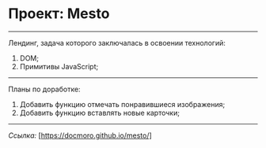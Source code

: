# Проект: Mesto 
-----------------------------------------------------------  
Лендинг, задача которого заключалась в освоении технологий:  
1. DOM;  
2. Примитивы JavaScript;  
-----------------------------------------------------------  
Планы по доработке:
1. Добавить функцию отмечать понравившиеся изображения;
2. Добавить функцию вставлять новые карточки;
-----------------------------------------------------------  
*Ссылка:* [https://docmoro.github.io/mesto/]

